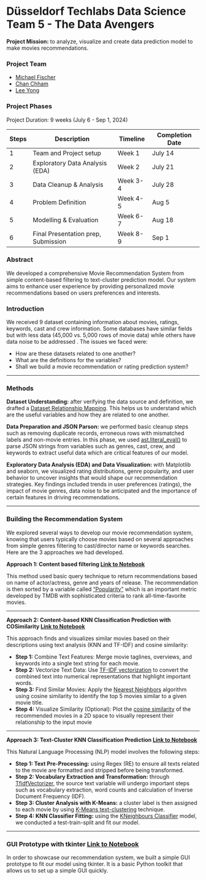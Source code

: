# Düsseldorf Techlabs Data Science Team 5 - The Data Avengers
**Project Mission:** to analyze, visualize and create data prediction model to make movies recommendations.

### Project Team 
- [Michael Fischer](https://github.com/michaeljordan53)
- [Chan Chham](https://github.com/ChanChham?query=slimrivermoi)
- [Lee Yong](https://github.com/slimrivermoi)


### Project Phases
Project Duration: 9 weeks (July 6 - Sep 1, 2024)

| Steps | Description | Timeline | Completion Date |
| ----------- | ----------- | ----------- | ----------- |
| 1 | Team and Project setup | Week 1 | July 14 |
| 2 | Exploratory Data Analysis (EDA) | Week 2 | July 21 |
| 3 | Data Cleanup & Analysis | Week 3-4 | July 28 |
| 4 | Problem Definition | Week 4-5 | Aug 5 |
| 5 | Modelling & Evaluation | Week 6-7 | Aug 18 |
| 6 | Final Presentation prep, Submission | Week 8-9 | Sep 1 |

### Abstract
We developed a comprehensive Movie Recommendation System from simple content-based filtering to text-cluster prediction model. Our system aims to enhance user experience by providing personalized movie recommendations based on users preferences and interests. 

### Introduction
We received 9 dataset containing information about movies, ratings, keywords, cast and crew information. Some databases have similar fields but with less data (45,000 vs. 5,000 rows of movie data) while others have data noise to be addressed . The issues we faced were:
- How are these datasets related to one another?
- What are the definitions for the variables? 
- Shall we build a movie recommendation or rating prediction system?

---
### Methods
**Dataset Understanding:** after verifying the data source and definition, we drafted a [Dataset Relationship Mapping](https://github.com/slimrivermoi/Techlabs-DS5/blob/main/edit_data/Lee/Dataset_Relationship_Mapping%2029-07-24.png). This helps us to understand which are the useful variables and how they are related to one another. 

**Data Preparation and JSON Parson:** we performed basic cleanup steps such as removing duplicate records, erroneous rows with mismatched labels and non-movie entries. In this phase, we used [ast.literal_eval()](https://docs.python.org/3/library/ast.html#ast.literal_eval) to parse JSON strings from variables such as genres, cast, crew, and keywords to extract useful data which are critical features of our model.

**Exploratory Data Analysis (EDA) and Data Visualization:** with Matplotlib and seaborn, we visualized rating distributions, genre popularity, and user behavior to uncover insights that would shape our recommendation strategies. Key findings included trends in user preferences (ratings), the impact of movie genres, data noise to be anticipated and the importance of certain features in driving recommendations.  

---
### Building the Recommendation System
We explored several ways to develop our movie recommendation system, knowing that users typically choose movies based on several approaches from simple genres filtering to cast/director name or keywords searches. Here are the 3 approaches we had developed.   

**Approach 1: Content based filtering [Link to Notebook](https://github.com/slimrivermoi/Techlabs-DS5/blob/main/edit_data/Movie%20Recommendation%20System%20Models.ipynb)** 

This method used basic query technique to return recommendations based on name of actor/actress, genre and years of release. The recommendation is then sorted by a variable called [“Popularity”](https://developer.themoviedb.org/docs/popularity-and-trending) which is an important metric developed by TMDB with sophisticated criteria to rank all-time-favorite movies. 

---
**Approach 2: Content-based KNN Classification Prediction with COSimilarity [Link to Notebook](https://github.com/slimrivermoi/Techlabs-DS5/blob/main/edit_data/Movie%20Recommendation%20System%20Models.ipynb)** 

This approach finds and visualizes similar movies based on their descriptions using text analysis (KNN and TF-IDF) and cosine similarity:
- **Step 1:** Combine Text Features: Merge movie taglines, overviews, and keywords into a single text string for each movie.
- **Step 2:** Vectorize Text Data: Use [TF-IDF vectorization](https://scikit-learn.org/stable/modules/generated/sklearn.feature_extraction.text.TfidfVectorizer.html) to convert the combined text into numerical representations that highlight important words.
- **Step 3:** Find Similar Movies: Apply the [Nearest Neighbors](https://scikit-learn.org/stable/modules/generated/sklearn.neighbors.KNeighborsClassifier.html) algorithm using cosine similarity to identify the top 5 movies similar to a given movie title.
- **Step 4:** Visualize Similarity (Optional): Plot the [cosine similarity](https://scikit-learn.org/stable/modules/generated/sklearn.metrics.pairwise.cosine_similarity.html) of the recommended movies in a 2D space to visually represent their relationship to the input movie
---

**Approach 3: Text-Cluster KNN Classification Prediction [Link to Notebook](https://github.com/slimrivermoi/Techlabs-DS5/blob/main/edit_data/text_cluster_KNN_model.ipynb)** 

This Natural Language Processing (NLP) model involves the following steps:
- **Step 1: Text Pre-Processing:** using Regex (RE) to ensure all texts related to the movie are formatted and stripped before being transformed.
- **Step 2: Vocabulary Extraction and Transformation:** through [TfidfVectorizer](https://scikit-learn.org/stable/modules/generated/sklearn.feature_extraction.text.TfidfVectorizer.html), the source text variable will undergo important steps such as vocabulary extraction, word counts and calculation of Inverse Document Frequency (IDF).
- **Step 3: Cluster Analysis with K-Means:** a cluster label is then assigned to each movie by using [K-Means text-clustering](https://scikit-learn.org/stable/auto_examples/text/plot_document_clustering.html#sphx-glr-auto-examples-text-plot-document-clustering-py) technique. 
- **Step 4: KNN Classifier Fitting:** using the [KNeighbours Classifier](https://scikit-learn.org/stable/modules/generated/sklearn.neighbors.KNeighborsClassifier.html) model, we conducted a test-train-split and fit our model.
---
 
### GUI Prototype with tkinter [Link to Notebook](https://github.com/slimrivermoi/Techlabs-DS5/blob/main/edit_data/Movie%20Recommendation%20System%20Models.ipynb)
In order to showcase our recommendation system, we built a simple GUI prototype to fit our model using tkinter. It is a basic Python toolkit that allows us to set up a simple GUI quickly.
 

